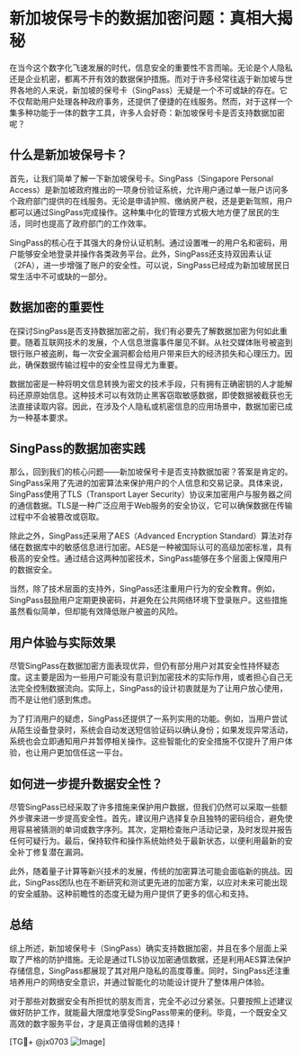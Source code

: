 # 新加坡保号卡的数据加密问题：真相大揭秘

在当今这个数字化飞速发展的时代，信息安全的重要性不言而喻。无论是个人隐私还是企业机密，都离不开有效的数据保护措施。而对于许多经常往返于新加坡与世界各地的人来说，新加坡的保号卡（SingPass）无疑是一个不可或缺的存在。它不仅帮助用户处理各种政府事务，还提供了便捷的在线服务。然而，对于这样一个集多种功能于一体的数字工具，许多人会好奇：新加坡保号卡是否支持数据加密呢？

## 什么是新加坡保号卡？

首先，让我们简单了解一下新加坡保号卡。SingPass（Singapore Personal Access）是新加坡政府推出的一项身份验证系统，允许用户通过单一账户访问多个政府部门提供的在线服务。无论是申请护照、缴纳房产税，还是更新驾照，用户都可以通过SingPass完成操作。这种集中化的管理方式极大地方便了居民的生活，同时也提高了政府部门的工作效率。

SingPass的核心在于其强大的身份认证机制。通过设置唯一的用户名和密码，用户能够安全地登录并操作各类政务平台。此外，SingPass还支持双因素认证（2FA），进一步增强了账户的安全性。可以说，SingPass已经成为新加坡居民日常生活中不可或缺的一部分。

## 数据加密的重要性

在探讨SingPass是否支持数据加密之前，我们有必要先了解数据加密为何如此重要。随着互联网技术的发展，个人信息泄露事件屡见不鲜。从社交媒体账号被盗到银行账户被盗刷，每一次安全漏洞都会给用户带来巨大的经济损失和心理压力。因此，确保数据传输过程中的安全性显得尤为重要。

数据加密是一种将明文信息转换为密文的技术手段，只有拥有正确密钥的人才能解码还原原始信息。这种技术可以有效防止黑客窃取敏感数据，即使数据被截获也无法直接读取内容。因此，在涉及个人隐私或机密信息的应用场景中，数据加密已成为一种基本要求。

## SingPass的数据加密实践

那么，回到我们的核心问题——新加坡保号卡是否支持数据加密？答案是肯定的。SingPass采用了先进的加密算法来保护用户的个人信息和交易记录。具体来说，SingPass使用了TLS（Transport Layer Security）协议来加密用户与服务器之间的通信数据。TLS是一种广泛应用于Web服务的安全协议，它可以确保数据在传输过程中不会被篡改或窃取。

除此之外，SingPass还采用了AES（Advanced Encryption Standard）算法对存储在数据库中的敏感信息进行加密。AES是一种被国际认可的高级加密标准，具有极高的安全性。通过结合这两种加密技术，SingPass能够在多个层面上保障用户的数据安全。

当然，除了技术层面的支持外，SingPass还注重用户行为的安全教育。例如，SingPass鼓励用户定期更换密码，并避免在公共网络环境下登录账户。这些措施虽然看似简单，但却能有效降低账户被盗的风险。

## 用户体验与实际效果

尽管SingPass在数据加密方面表现优异，但仍有部分用户对其安全性持怀疑态度。这主要是因为一些用户可能没有意识到加密技术的实际作用，或者担心自己无法完全控制数据流向。实际上，SingPass的设计初衷就是为了让用户放心使用，而不是让他们感到焦虑。

为了打消用户的疑虑，SingPass还提供了一系列实用的功能。例如，当用户尝试从陌生设备登录时，系统会自动发送短信验证码以确认身份；如果发现异常活动，系统也会立即通知用户并暂停相关操作。这些智能化的安全措施不仅提升了用户体验，也让用户更加信任这一平台。

## 如何进一步提升数据安全性？

尽管SingPass已经采取了许多措施来保护用户数据，但我们仍然可以采取一些额外步骤来进一步提高安全性。首先，建议用户选择复杂且独特的密码组合，避免使用容易被猜测的单词或数字序列。其次，定期检查账户活动记录，及时发现并报告任何可疑行为。最后，保持软件和操作系统始终处于最新状态，以便利用最新的安全补丁修复潜在漏洞。

此外，随着量子计算等新兴技术的发展，传统的加密算法可能会面临新的挑战。因此，SingPass团队也在不断研究和测试更先进的加密方案，以应对未来可能出现的安全威胁。这种前瞻性的态度无疑为用户提供了更多的信心和支持。

## 总结

综上所述，新加坡保号卡（SingPass）确实支持数据加密，并且在多个层面上采取了严格的防护措施。无论是通过TLS协议加密通信数据，还是利用AES算法保护存储信息，SingPass都展现了其对用户隐私的高度尊重。同时，SingPass还注重培养用户的网络安全意识，并通过智能化的功能设计提升了整体用户体验。

对于那些对数据安全有所担忧的朋友而言，完全不必过分紧张。只要按照上述建议做好防护工作，就能最大限度地享受SingPass带来的便利。毕竟，一个既安全又高效的数字服务平台，才是真正值得信赖的选择！

[TG💪+ @jx0703 ![Image](https://github.com/user-attachments/assets/dbca1d08-cadb-493c-b0ec-ad6f7a83f270)]